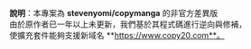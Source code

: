 **說明**：本專案為 **stevenyomi/copymanga** 的非官方差異版  
由於原作者已一年以上未更新，我們基於其程式碼進行逆向與修補，  
使擴充套件能夠支援新域名 **https://www.copy20.com**。

